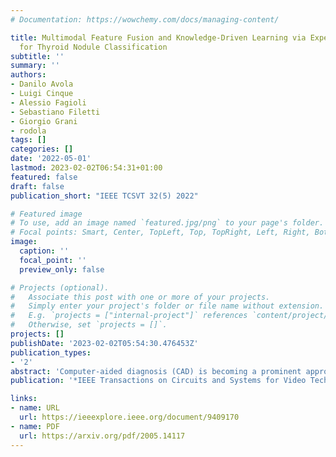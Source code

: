 ```yaml
---
# Documentation: https://wowchemy.com/docs/managing-content/

title: Multimodal Feature Fusion and Knowledge-Driven Learning via Experts Consult
  for Thyroid Nodule Classification
subtitle: ''
summary: ''
authors:
- Danilo Avola
- Luigi Cinque
- Alessio Fagioli
- Sebastiano Filetti
- Giorgio Grani
- rodola
tags: []
categories: []
date: '2022-05-01'
lastmod: 2023-02-02T06:54:31+01:00
featured: false
draft: false
publication_short: "IEEE TCSVT 32(5) 2022"

# Featured image
# To use, add an image named `featured.jpg/png` to your page's folder.
# Focal points: Smart, Center, TopLeft, Top, TopRight, Left, Right, BottomLeft, Bottom, BottomRight.
image:
  caption: ''
  focal_point: ''
  preview_only: false

# Projects (optional).
#   Associate this post with one or more of your projects.
#   Simply enter your project's folder or file name without extension.
#   E.g. `projects = ["internal-project"]` references `content/project/deep-learning/index.md`.
#   Otherwise, set `projects = []`.
projects: []
publishDate: '2023-02-02T05:54:30.476453Z'
publication_types:
- '2'
abstract: 'Computer-aided diagnosis (CAD) is becoming a prominent approach to assist clinicians spanning across multiple fields. These automated systems take advantage of various computer vision (CV) procedures, as well as artificial intelligence (AI) techniques, to formulate a diagnosis of a given image, e.g., computed tomography and ultrasound. Advances in both areas (CV and AI) are enabling ever increasing performances of CAD systems, which can ultimately avoid performing invasive procedures such as fine-needle aspiration. In this study, a novel end-to-end knowledge-driven classification framework is presented. The system focuses on multimodal data generated by thyroid ultrasonography, and acts as a CAD system by providing a thyroid nodule classification into the benign and malignant categories. Specifically, the proposed system leverages cues provided by an ensemble of experts to guide the learning phase of a densely connected convolutional network (DenseNet). The ensemble is composed by various networks pretrained on ImageNet, including AlexNet, ResNet, VGG, and others. The previously computed multimodal feature parameters are used to create ultrasonography domain experts via transfer learning, decreasing, moreover, the number of samples required for training. To validate the proposed method, extensive experiments were performed, providing detailed performances for both the experts ensemble and the knowledge-driven DenseNet. As demonstrated by the results, the proposed system achieves relevant performances in terms of qualitative metrics for the thyroid nodule classification task, thus resulting in a great asset when formulating a diagnosis.'
publication: '*IEEE Transactions on Circuits and Systems for Video Technology (TCSVT)*'

links:
- name: URL
  url: https://ieeexplore.ieee.org/document/9409170
- name: PDF
  url: https://arxiv.org/pdf/2005.14117
---
```


